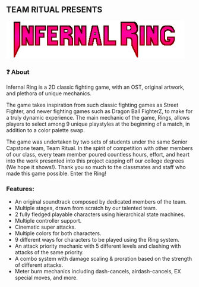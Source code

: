 
## TEAM RITUAL PRESENTS
![](images/logo.png)

### ❓ About
Infernal Ring is a 2D classic fighting game, with an OST, original artwork, and plethora of unique mechanics.

The game takes inspiration from such classic fighting games as Street Fighter, and newer fighting games such as Dragon Ball FighterZ, to make for a truly dynamic experience. The main mechanic of the game,
Rings, allows players to select among 9 unique playstyles at the beginning of a match, in addition to a color palette swap.

The game was undertaken by two sets of students under the same Senior Capstone team,
Team Ritual. In the spirit of competition with other members of our class, every team member poured countless hours, effort, and heart into the work presented into this project capping off our
college degrees (We hope it shows!). Thank you so much to the classmates and staff who made this game possible. Enter the Ring!

### Features:
- An original soundtrack composed by dedicated members of the team.
- Multiple stages, drawn from scratch by our talented team.
- 2 fully fledged playable characters using hierarchical state machines.
- Multiple controller support.
- Cinematic super attacks.
- Multiple colors for both characters.
- 9 different ways for characters to be played using the Ring system.
- An attack priority mechanic with 5 different levels and clashing with attacks of the same priority.
- A combo system with damage scaling & proration based on the strength of different attacks.
- Meter burn mechanics including dash-cancels, airdash-cancels, EX special moves, and more.
